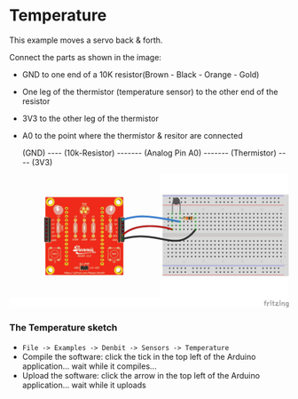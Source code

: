 # Temperature

This example moves a servo back & forth. 

Connect the parts as shown in the image:
- GND to one end of a 10K resistor(Brown - Black - Orange - Gold)
- One leg of the thermistor (temperature sensor) to the other end of the resistor
- 3V3 to the other leg of the thermistor
- A0 to the point where the thermistor & resitor are connected

  (GND) ---- (10k-Resistor) ------- (Analog Pin A0) ------- (Thermistor) ---- (3V3)


![image](img/temperature_bb.png)

### The Temperature sketch
- `File -> Examples -> Denbit -> Sensors -> Temperature`
- Compile the software: click the tick in the top left of the Arduino application... wait while it compiles...
- Upload the software: click the arrow in the top left of the Arduino application... wait while it uploads
